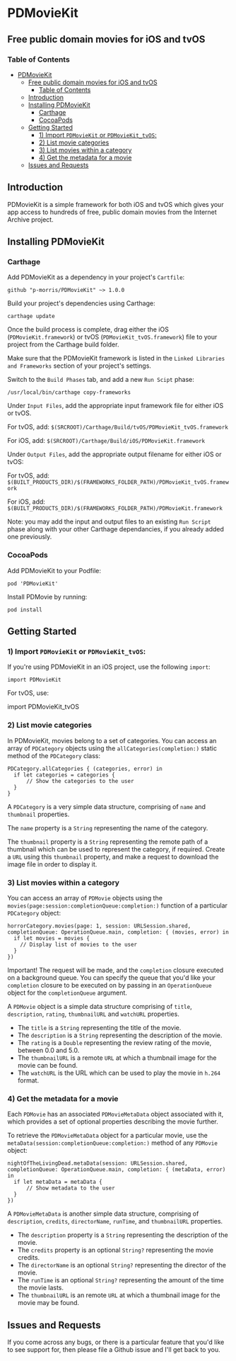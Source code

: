 # PDMovieKit
## Free public domain movies for iOS and tvOS

### Table of Contents

- [PDMovieKit](#pdmoviekit)
  - [Free public domain movies for iOS and tvOS](#free-public-domain-movies-for-ios-and-tvos)
    - [Table of Contents](#table-of-contents)
  - [Introduction](#introduction)
  - [Installing PDMovieKit](#installing-pdmoviekit)
    - [Carthage](#carthage)
    - [CocoaPods](#cocoapods)
  - [Getting Started](#getting-started)
    - [1) Import `PDMovieKit` or `PDMovieKit_tvOS`:](#1-import-pdmoviekit-or-pdmoviekittvos)
    - [2) List movie categories](#2-list-movie-categories)
    - [3) List movies within a category](#3-list-movies-within-a-category)
    - [4) Get the metadata for a movie](#4-get-the-metadata-for-a-movie)
  - [Issues and Requests](#issues-and-requests)

## Introduction

PDMovieKit is a simple framework for both iOS and tvOS which gives your app access to hundreds of free, public domain movies from the Internet Archive project.

## Installing PDMovieKit

### Carthage

Add PDMovieKit as a dependency in your project's `Cartfile`:

```
github "p-morris/PDMovieKit" ~> 1.0.0
```

Build your project's dependencies using Carthage:

```
carthage update
```

Once the build process is complete, drag either the iOS (`PDMovieKit.framework`) or tvOS (`PDMovieKit_tvOS.framework`) file to your project from the Carthage build folder.

Make sure that the PDMovieKit framework is listed in the `Linked Libraries and Frameworks` section of your project's settings.

Switch to the `Build Phases` tab, and add a new `Run Scipt` phase:

```
/usr/local/bin/carthage copy-frameworks
```

Under `Input Files`, add the appropriate input framework file for either iOS or tvOS.

For tvOS, add: `$(SRCROOT)/Carthage/Build/tvOS/PDMovieKit_tvOS.framework`

For iOS, add: `$(SRCROOT)/Carthage/Build/iOS/PDMovieKit.framework`

Under `Output Files`, add the appropriate output filename for either iOS or tvOS:

For tvOS, add: `$(BUILT_PRODUCTS_DIR)/$(FRAMEWORKS_FOLDER_PATH)/PDMovieKit_tvOS.framework`

For iOS, add: `$(BUILT_PRODUCTS_DIR)/$(FRAMEWORKS_FOLDER_PATH)/PDMovieKit.framework`

Note: you may add the input and output files to an existing `Run Script` phase along with your other Carthage dependancies, if you already added one previously.

### CocoaPods

Add PDMovieKit to your Podfile:

```
pod 'PDMovieKit'
```

Install PDMovie by running:

```
pod install
```

## Getting Started

### 1) Import `PDMovieKit` or `PDMovieKit_tvOS`:

If you're using PDMovieKit in an iOS project, use the following `import`:

```
import PDMovieKit
```

For tvOS, use:

import PDMovieKit_tvOS

### 2) List movie categories

In PDMovieKit, movies belong to a set of categories. You can access an array of `PDCategory` objects using the `allCategories(completion:)` static method of the `PDCategory` class:

```
PDCategory.allCategories { (categories, error) in
  if let categories = categories {
      // Show the categories to the user
  }
}
```

A `PDCategory` is a very simple data structure, comprising of `name` and `thumbnail` properties.

The `name` property is a `String` representing the name of the category.

The `thumbnail` property is a `String` representing the remote path of a thumbnail which can be used to represent the category, if required. Create a `URL` using this `thumbnail` property, and make a request to download the image file in order to display it.

### 3) List movies within a category

You can access an array of `PDMovie` objects using the `movies(page:session:completionQueue:completion:)` function of a particular `PDCategory` object:

```
horrorCategory.movies(page: 1, session: URLSession.shared, completionQueue: OperationQueue.main, completion: { (movies, error) in
  if let movies = movies {
    // Display list of movies to the user
  }
})
```

Important! The request will be made, and the `completion` closure executed on a background queue. You can specify the queue that you'd like your `completion` closure to be executed on by passing in an `OperationQueue` object for the `completionQueue` argument.

A `PDMovie` object is a simple data structure comprising of `title`, `description`, `rating`, `thumbnailURL` and `watchURL` properties.

- The `title` is a `String` representing the title of the movie.
- The `description` is a `String` representing the description of the movie.
- The `rating` is a `Double` representing the review rating of the movie, between 0.0 and 5.0.
- The `thumbnailURL` is a remote `URL` at which a thumbnail image for the movie can be found.
- The `watchURL` is the URL which can be used to play the movie in `h.264` format.

### 4) Get the metadata for a movie

Each `PDMovie` has an associated `PDMovieMetaData` object associated with it, which provides a set of optional properties describing the movie further.

To retrieve the `PDMovieMetaData` object for a particular movie, use the `metaData(session:completionQueue:completion:)` method of any `PDMovie` object:

```
nightOfTheLivingDead.metaData(session: URLSession.shared, completionQueue: OperationQueue.main, completion: { (metaData, error) in
  if let metaData = metaData {
      // Show metadata to the user
  }
})
```

A `PDMovieMetaData` is another simple data structure, comprising of `description`, `credits`, `directorName`, `runTime`, and `thumbnailURL` properties.

- The `description` property is a `String` representing the description of the movie.
- The `credits` property is an optional `String?` representing the movie credits.
- The `directorName` is an optional `String?` representing the director of the movie.
- The `runTime` is an optional `String?` representing the amount of the time the movie lasts.
- The `thumbnailURL` is an remote `URL` at which a thumbnail image for the movie may be found.

## Issues and Requests

If you come across any bugs, or there is a particular feature that you'd like to see support for, then please file a Github issue and I'll get back to you.